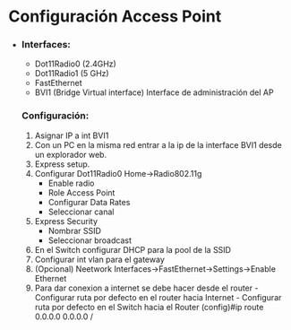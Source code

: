 # Configuración Access Point
- ### Interfaces:
  * Dot11Radio0 (2.4GHz)
  * Dot11Radio1 (5 GHz)
  * FastEthernet
  * BVI1 (Bridge Virtual interface) Interface de administración del AP
  
  ### Configuración:
    1. Asignar IP a int BVI1
    2. Con un PC en la misma red entrar a la ip de la interface BVI1 desde un explorador web.
    3. Express setup.
    4. Configurar Dot11Radio0  Home->Radio802.11g
        - Enable radio
        - Role Access Point
        - Configurar Data Rates
        - Seleccionar canal
    5. Express Security
        - Nombrar SSID
        - Seleccionar broadcast
    6. En el Switch configurar DHCP para la pool de la SSID
    7. Configurar int vlan para el gateway
    8. (Opcional) Neetwork Interfaces->FastEthernet->Settings->Enable Ethernet
    9. Para dar conexion a internet se debe hacer desde el router
      - Configurar ruta por defecto en el router hacia Internet
      - Configurar ruta por defecto en el Switch hacia el Router
      (config)#ip route 0.0.0.0 0.0.0.0 /<direccion-proximo-salto>
        
